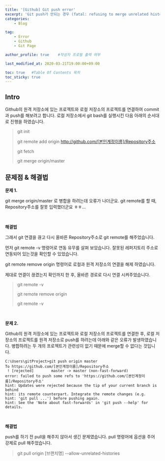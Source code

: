 ```yaml
---
title: '[Github] Git push error' 
excerpt: 'Git push가 안되는 경우 (fatal: refusing to merge unrelated histories)'
categories:
    - Blog

tag:
    - Error
    - Github
    - Git Page

author_profile: true    #작성자 프로필 출력 여부

last_modified_at: 2020-03-21T19:00:00+09:00

toc: true   #Table Of Contents 목차 
toc_sticky: true
---
```


## Intro
Github의 원격 저장소에 있는 프로젝트와 로컬 저장소의 프로젝트를 연결하여 commit과 push를 해보려고 합니다.
로컬 저장소에서 git bash를 실행시킨 다음 아래의 순서대로 진행을 하였습니다. 

> git init
>
> git remote add origin http://github.com/[본인계정이름]/Repository주소
>
> git fetch
>
> git merge origin/master


## 문제점 & 해결법

__문제 1.__  

git merge origin/master 로 병합을 하려는데 오류가 나더군요.
git remote를 할 때, Repository주소를 잘못 입력했더군요 ㅎㅎ...

<br>

__해결법__

그래서 git 연결을 끊고 다시 올바른 Repository주소로 git remote를 해주었습니다.

먼저 git remote -v 명령어로 연동 유무를 살펴 보았습니다. 잘못된 레퍼지토리 주소로 연동되어 있는것을 확인할 수 있었습니다.

git remote remove origin 명령어로 로컬과 원격 저장소의 연결을 해제 하였습니다.

제대로 연결이 끊겼는지 확인까지 한 후, 올바른 경로로 다시 연결 시켜주었습니다.

> git remote -v
>
> git remote remove origin 
> 
> git remote -v

<br>

__문제 2.__

Github의 원격 저장소에 있는 프로젝트와 로컬 저장소의 프로젝트를 연결한 후, 로컬 저장소의 프로젝트를 원격 저장소로 push를 하려는데 아래와 같은 오류가 발생하였습니다. 병합하려는 두 개의 프로젝트가 관련성이 없기 때문에 merge할 수 없다는 것입니다.

```
C:\Users\gitProject>git push origin master
To https://github.com/[본인계정이름]/Repository주소
 ! [rejected]        master -> master (non-fast-forward)
error: failed to push some refs to 'https://github.com/[본인계정이름]/Repository주소'
hint: Updates were rejected because the tip of your current branch is behind
hint: its remote counterpart. Integrate the remote changes (e.g.
hint: 'git pull ...') before pushing again.
hint: See the 'Note about fast-forwards' in 'git push --help' for details.
```

<br>

__해결법__

push를 하기 전 pull을 해주지 않아서 생긴 문제였습니다.
pull 명령어에 옵션을 주어 강제로 pull 해주었습니다.

> git pull origin [브랜치명] --allow-unrelated-histories
